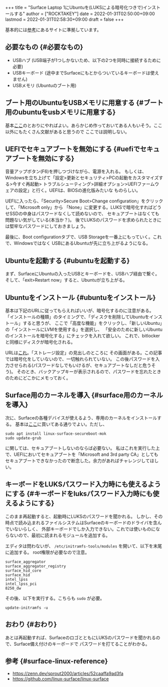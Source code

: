 +++
title = "Surface Laptop 1にUbuntuを(LUKSによる暗号化つきで)インストールする"
author = ["ROCKTAKEY"]
date = 2022-01-31T02:50:00+09:00
lastmod = 2022-01-31T02:58:30+09:00
draft = false
+++

基本的には[参考](#surface-linux-reference)にあるサイトに準拠しています。


## 必要なもの {#必要なもの}

-   USBハブ (USB端子が1つしかないため、以下の2つを同時に接続するために必要)
-   USBキーボード (途中までSurfaceにもとからついているキーボードは使えません)
-   USBメモリ (Ubuntuのブート用)


## ブート用のUbuntuをUSBメモリに用意する {#ブート用のubuntuをusbメモリに用意する}

基本[ここ](https://zenn.dev/sprout2000/articles/52caaffa9ad3fa#1.-usb-%E3%82%A4%E3%83%B3%E3%82%B9%E3%83%88%E3%83%BC%E3%83%AB%E3%83%87%E3%82%A3%E3%82%B9%E3%82%AF%E3%81%AE%E4%BD%9C%E6%88%90)のとおりにやればよい。あらかじめ作っておいてある人もいそう。ここ以外にもたくさん文献があると思うので
ここでは説明しない。


## UEFIでセキュアブートを無効にする {#uefiでセキュアブートを無効にする}

音量アップボタン(F6)を押しつづけながら、電源を入れる。
もしくは、Windowsを立ち上げて「設定&gt;更新とセキュリティ&gt;PCの起動をカスタマイズする&gt;今すぐ再起動&gt;
トラブルシューティング&gt;詳細オプション&gt;UEFIファームウェアの設定」と行く。UEFIは、BIOSの進化版みたいな
ものらしい。

UEFIに入ったら、「Security&gt;Secure Boot&gt;Change configuration」をクリックして、「Microsoft only」から
「None」に変更する。LUKSで暗号化すればどうせSSDの中身はパスワードなくして読めないので、
セキュアブートはなくても問題ない気がしている(本当か？)。
後でLUKSのパスワードを求められたときには堅牢なパスワードにしておきましょう。

最後に、Boot configurationタブで、USB Storageを一番上にもっていく。これで、Windowsではなく
USBにあるUbuntuが先に立ち上がるようになる。


## Ubuntuを起動する {#ubuntuを起動する}

まず、SurfaceにUbuntuの入ったUSBとキーボードを、USBハブ経由で繋ぐ。
そして、「exit&gt;Restart now」すると、Ubuntuが立ち上がる。


## Ubuntuをインストール {#ubuntuをインストール}

基本は下記のURLに従ってもらえればいいが、暗号化するのに注意がある。
「インストールの種類」のタイミングで、「ディスクを削除してUbuntuをインストール」すると思うが、
ここで「高度な機能」をクリックし、「新しいUbuntu」の「インストールにLVMを使用する」を選択し、
「安全のために新しいUbuntuのインストールを暗号化する」にチェックを入れて欲しい。
これで、bitlockerと同様にディスクが暗号化される。

URLは[これ](https://linuxfan.info/ubuntu-20-04-install-guide)。「ストレージ設定」の見出しのところに
その画面がある。この記事では暗号化をしていないので、一切触れられていない。
この後パスワードを入力させられる(パスワードなしでもいけるが、セキュアブートなしだと危うそう)。
そのとき、バックアップキーが表示されるので、パスワードを忘れたときのためにどこかにメモっておく。


## Surface用のカーネルを導入 {#surface用のカーネルを導入}

次に、Surfaceの各種デバイスが使えるよう、専用のカーネルをインストールする。
基本は[ここ](https://github.com/linux-surface/linux-surface/wiki/Installation-and-Setup#debian--ubuntu)に買いてある通りでよい。ただし、

```shell { linenos=table, linenostart=1 }
sudo apt install linux-surface-secureboot-mok
sudo update-grub
```

に関しては、セキュアブートしないのならば必要ない。
私はこれを実行した上で、UEFIにおいてセキュアブートを「Microsoft and 3rd party CA」としても
セキュアブートできなかったので断念した。余力があればチャレンジしてほしい。


## キーボードをLUKSパスワード入力時にも使えるようにする {#キーボードをluksパスワード入力時にも使えるようにする}

このまま再起動すると、起動時にLUKSのパスワードを聞かれる。
しかし、その時点で読み込まれるファイルシステムはSurfaceのキーボードのドライバを含んでいないらしく、
外部キーボードでしか入力できない。これでは使いものにならないので、最初に読まれるモジュールを追加する。

エディタは問わないが、 `/etc/initramfs-tools/modules` を開いて、以下を末尾に追加する。
root権限が必要なので注意。

```shell { linenos=table, linenostart=1 }
surface_aggregator
surface_aggregator_registry
surface_hid_core
surface_hid
intel_lpss
intel_lpss_pci
8250_dw
```

その後、以下を実行する。こちらも `sudo` が必要。

```shell { linenos=table, linenostart=1 }
update-initramfs -u
```


## おわり {#おわり}

あとは再起動すれば、SurfaceのロゴとともにLUKSのパスワードを聞かれるので、Surface備え付けのキーボードで
パスワードを打てることがわかる。


## 参考 {#surface-linux-reference}

-   <https://zenn.dev/sprout2000/articles/52caaffa9ad3fa>
-   <https://github.com/linux-surface/linux-surface>

